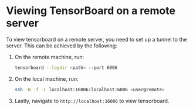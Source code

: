 # Viewing TensorBoard on a remote server

To view tensorboard on a remote server, you need to set up a tunnel to the server. This can be achieved by the following:

1. On the remote machine, run:

    ```bash
    tensorboard --logdir <path> --port 6006
    ```

2. On the local machine, run:

    ```bash
    ssh -N -f -L localhost:16006:localhost:6006 <user@remote> 
    ```

3. Lastly, navigate to `http://localhost:16006` to view tensorboard.
